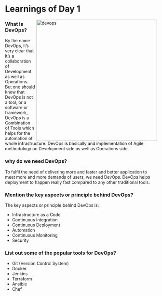 # Learnings of Day 1

<img src="https://shalb.com/wp-content/uploads/2019/11/Devops1-1024x669.jpeg" alt=devops length=400 width=400 align=right>

### What is DevOps?
By the name DevOps, it’s very clear that it’s a collaboration of Development as well as Operations. But one
should know that DevOps is not a tool, or a software or framework, DevOps is a Combination of Tools which
helps for the automation of whole infrastructure.
DevOps is basically and implementation of Agile methodology on Development side as well as Operations
side.

### why do we need DevOps?
To fulfil the need of delivering more and faster and better application to meet more and more demands of
users, we need DevOps. DevOps helps deployment to happen really fast compared to any other traditional
tools.
### Mention the key aspects or principle behind DevOps?
The key aspects or principle behind DevOps is:
* Infrastructure as a Code
* Continuous Integration
* Continuous Deployment
* Automation
* Continuous Monitoring
* Security
### List out some of the popular tools for DevOps?
* Git (Version Control System)
* Docker
* Jenkins
* Terraform
* Ansible
* Chef
